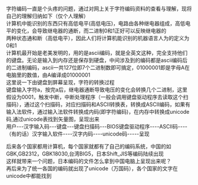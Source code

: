 
字符编码一直是个头疼的问题，通过对网上关于字符编码资料的查看与理解，现将自己的理解归纳如下（仅个人理解）  
计算机中能识别的东西只有高低电平(高低电压)，电路由各种继电器组成，高低电平的变化，会导致继电器的通断，而二进制0和1正好可以反映继电器的  
两种状态通和断（高低电平），因此人们将计算机能识别的机器语言人为的定义为0和1  
计算机最开始是老美发明的，用的是ascii编码，就是全英文这种，完全支持他们的键盘。无论是输入到内存还是保存到硬盘，中间涉及到的编码都是ascii编码后的二进制编码，ascii一共127位即7个二进制数即可搞定，01000001即是字母A在电脑里的数值，由A编译成01000001  
这里说一下由键盘到屏幕呈现，字符的转换过程  
键盘输入字符a，按完a后，继电器通断导致电压的变化会转换几个二进制，这里假设为0001，触发中断，中断处理程序（一般会调用键盘驱动程序去读取这个扫描码），通过这个扫描码，对应扫描码和ASCII转换表，转换成ASCII编码，如果有输入法软件，通过输入法软件转换成内码(即字符编码)，在内存中转换成unicode码,通过unicode表找到矢量图，呈现出来  
用户---汉字输入码---键盘---键盘扫描码---BIOS键盘驱动程序----ASCII码----（有的话）汉字输入软件----汉字内码----unicode码-----呈现  

后来各个国家都用计算机，每个国家就都有了自己的编码系统，中国的如GBK,GB2312，GBK18030,台湾BIG5，日本Shift_JIS等编码陆续出现  
这样就带来一个问题，日本编码的文件怎么拿到中国电脑上呈现出来呢？  
再后来为了统一各国的编码就出现了unicode（万国码），各个国家的文字在unicode中都能找到  
   
